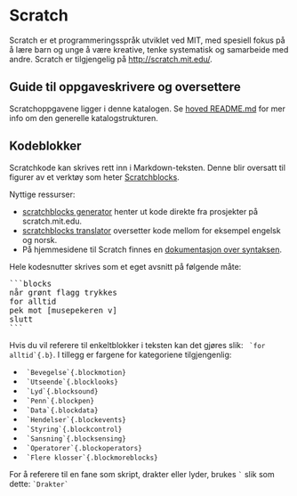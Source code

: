 Scratch
=======

Scratch er et programmeringsspråk utviklet ved MIT, med spesiell fokus
på å lære barn og unge å være kreative, tenke systematisk og
samarbeide med andre. Scratch er tilgjengelig på <http://scratch.mit.edu/>.

## Guide til oppgaveskrivere og oversettere

Scratchoppgavene ligger i denne katalogen. Se
[hoved README.md](/README.md#filstruktur-og-formatering) for mer info om den
generelle katalogstrukturen.

## Kodeblokker

Scratchkode kan skrives rett inn i Markdown-teksten. Denne blir oversatt til
figurer av et verktøy som heter [Scratchblocks]. 

Nyttige ressurser:
- [scratchblocks generator] henter ut kode direkte fra prosjekter på scratch.mit.edu.
- [scratchblocks translator] oversetter kode mellom for eksempel engelsk og norsk.
- På hjemmesidene til Scratch finnes en [dokumentasjon over syntaksen].

[Scratchblocks]: https://github.com/tjvr/scratchblocks
[dokumentasjon over syntaksen]: http://wiki.scratch.mit.edu/wiki/Block_Plugin/Syntax
[scratchblocks generator]: http://scratchblocks.github.io/generator/
[scratchblocks translator]: http://scratchblocks.codeclub.org.uk/translator/

Hele kodesnutter skrives som et eget avsnitt på følgende måte:

<pre>
```blocks
når grønt flagg trykkes
for alltid
pek mot [musepekeren v]
slutt
```
</pre>

Hvis du vil referere til enkeltblokker i teksten kan det gjøres slik:
`` `for alltid`{.b}``. I tillegg er fargene for kategoriene tilgjengenlig:

- `` `Bevegelse`{.blockmotion}``
- `` `Utseende`{.blocklooks}``
- `` `Lyd`{.blocksound}``
- `` `Penn`{.blockpen}``
- `` `Data`{.blockdata}``
- `` `Hendelser`{.blockevents}``
- `` `Styring`{.blockcontrol}``
- `` `Sansning`{.blocksensing}``
- `` `Operatorer`{.blockoperators}``
- `` `Flere klosser`{.blockmoreblocks}``

For å referere til en fane som skript, drakter eller lyder, brukes `` ` `` slik
som dette: `` `Drakter` ``
